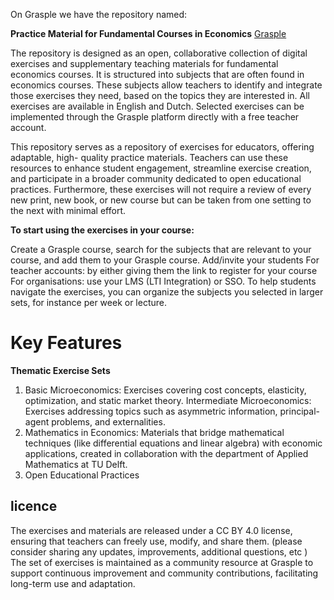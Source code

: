 On Grasple we have the repository named:

**Practice Material for Fundamental Courses in Economics**
[Grasple](https://app.grasple.com/#/repositories/2534/subjects)

The repository is designed as an open, collaborative collection of digital exercises and
supplementary teaching materials for fundamental economics courses. It is structured into subjects
that are often found in economics courses. These subjects allow teachers to identify and integrate
those exercises they need, based on the topics they are interested in. All exercises are available in
English and Dutch. Selected exercises can be implemented through the Grasple platform directly
with a free teacher account.

This repository serves as a repository of exercises for educators, offering adaptable, high-
quality practice materials. Teachers can use these resources to enhance student
engagement, streamline exercise creation, and participate in a broader community
dedicated to open educational practices. Furthermore, these exercises will not require a
review of every new print, new book, or new course but can be taken from one setting to
the next with minimal effort.

**To start using the exercises in your course:**

Create a Grasple course, search for the subjects that are relevant to your course, and add them to your
Grasple course.
Add/invite your students
For teacher accounts: by either giving them the link to register for
your course
For organisations: use your LMS (LTI Integration) or SSO.
To help students navigate the exercises, you can organize the subjects you selected in larger
sets, for instance per week or lecture.

# Key Features

**Thematic Exercise Sets**

1. Basic Microeconomics: Exercises covering cost concepts, elasticity, optimization, and static market theory.
Intermediate Microeconomics: Exercises addressing topics such as asymmetric information, principal-agent problems, and externalities.
2. Mathematics in Economics: Materials that bridge mathematical techniques (like differential equations and linear algebra) with economic applications, created in collaboration with the department of Applied Mathematics at TU Delft.
3. Open Educational Practices

## licence 
The exercises and materials are released under a CC BY 4.0 license, ensuring that teachers can freely use, modify, and share them. (please consider sharing any
updates, improvements, additional questions, etc ) The set of exercises is maintained as a community resource at Grasple to support continuous improvement and community contributions, facilitating long-term use and adaptation.

